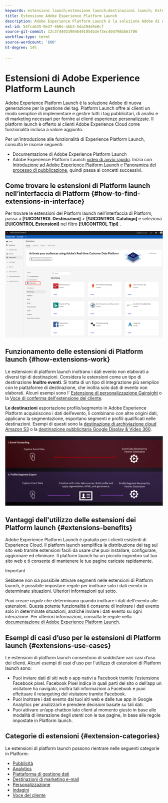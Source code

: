 ```yaml
---
keywords: estensioni launch;estensione launch;destinazioni launch; Estensioni platform launch;estensione platform launch;destinazioni platform launch
title: Estensione Adobe Experience Platform Launch
description: Adobe Experience Platform Launch è la soluzione Adobe di nuova generazione per la gestione dei tag. Platform Launch offre ai clienti un modo semplice di implementare e gestire tutti i tag pubblicitari, di analisi e di marketing necessari per fornire ai clienti esperienze personalizzate.
exl-id: 54fca635-0e37-460e-abb3-5da294d4e0cf
source-git-commit: 12c3f440319046491054b3ef3ec404798bb61f06
workflow-type: tm+mt
source-wordcount: '600'
ht-degree: 14%

---
```


# Estensioni di Adobe Experience Platform Launch

Adobe Experience Platform Launch è la soluzione Adobe di nuova generazione per la gestione dei tag. Platform Launch offre ai clienti un modo semplice di implementare e gestire tutti i tag pubblicitari, di analisi e di marketing necessari per fornire ai clienti esperienze personalizzate. Il platform launch è offerto ai clienti Adobe Experience Cloud come funzionalità inclusa a valore aggiunto.

Per un&#39;introduzione alle funzionalità di Experience Platform Launch, consulta le risorse seguenti:

- Documentazione di Adobe Experience Platform Launch [](https://experienceleague.adobe.com/docs/launch/using/home.html?lang=it)
- Adobe Experience Platform Launch [video di avvio rapido](../../../tags/quick-start/videos.md). Inizia con [Introduzione ad Adobe Experience Platform Launch](https://www.youtube.com/embed/rwqqkG1SERU) e [Panoramica del processo di pubblicazione](https://helpx.adobe.com/it/analytics/how-to/adobe-launch-publishing-process.html), quindi passa ai concetti successivi.

## Come trovare le estensioni di Platform launch nell’interfaccia di Platform {#how-to-find-extensions-in-interface}

Per trovare le estensioni del Platform launch nell’interfaccia di Platform, passa a **[!UICONTROL Destinazioni]** > **[!UICONTROL Catalogo]** e seleziona **[!UICONTROL Estensioni]** nel filtro **[!UICONTROL Tipi]** .

![Filtro delle estensioni nell’interfaccia](../../assets/catalog/launch-extensions/filter.png)

## Funzionamento delle estensioni di Platform launch {#how-extensions-work}

Le estensioni di platform launch inoltrano i dati evento non elaborati a diversi tipi di destinazioni. Considera le estensioni come un tipo di destinazione **Inoltro eventi**. Si tratta di un tipo di integrazione più semplice con le piattaforme di destinazione, che inoltra solo dati di evento non elaborati. Alcuni esempi sono l&#39; [Estensione di personalizzazione Gainsight](../personalization/gainsight.md) o la [Voce di conferma dell&#39;estensione del cliente](../voice/confirmit-digital-feedback.md).

**Le destinazioni** esportazione profilo/segmento in Adobe Experience Platform acquisiscono i dati dell’evento, li combinano con altre origini dati, applicano la segmentazione, esportano segmenti e profili qualificati nelle destinazioni. Esempi di questi sono la [destinazione di archiviazione cloud Amazon S3](../cloud-storage/amazon-s3.md) o la [destinazione pubblicitaria Google Display &amp; Video 360](../advertising/google-dv360.md).

![Experience Platform Launch di estensioni rispetto ad altre destinazioni](../../assets/common/launch-and-other-destinations.png)

## Vantaggi dell&#39;utilizzo delle estensioni dei Platform launch {#extensions-benefits}

Adobe Experience Platform Launch è gratuito per i clienti esistenti di Experience Cloud. Il platform launch semplifica la distribuzione dei tag sul sito web tramite estensioni facili da usare che puoi installare, configurare, aggiornare ed eliminare. Il platform launch ha un piccolo ingombro sul tuo sito web e ti consente di mantenere le tue pagine caricate rapidamente.

>[!IMPORTANT]
>
>Sebbene non sia possibile attivare segmenti nelle estensioni di Platform launch, è possibile impostare regole per inoltrare solo i dati evento in determinate situazioni. Ulteriori informazioni qui sotto.

Puoi creare *regole* che determinano quando inoltrare i dati dell&#39;evento alle estensioni. Questa potente funzionalità ti consente di inoltrare i dati evento solo in determinate situazioni, anziché inviare i dati evento su ogni interazione. Per ulteriori informazioni, consulta le regole nella [documentazione di Adobe Experience Platform Launch](../../../tags/ui/managing-resources/rules.md).

## Esempi di casi d’uso per le estensioni di Platform launch {#extensions-use-cases}

Le estensioni di platform launch consentono di soddisfare vari casi d’uso dei clienti. Alcuni esempi di casi d&#39;uso per l&#39;utilizzo di estensioni di Platform launch sono:

- Puoi inviare dati di siti web o app nativi a Facebook tramite l’estensione Facebook pixel. Facebook Pixel indica in quali parti del sito o dell’app un visitatore ha navigato, inoltra tali informazioni a Facebook e puoi effettuare il retargeting del visitatore tramite Facebook.
- Puoi inoltrare i dati evento dai tuoi siti web e dalle tue app in Google Analytics per analizzarli e prendere decisioni basate su tali dati.
- Puoi attivare un’app chatbox lato client al momento giusto in base alle modalità di interazione degli utenti con le tue pagine, in base alle regole impostate in Platform launch.

## Categorie di estensioni {#extension-categories}

Le estensioni di platform launch possono rientrare nelle seguenti categorie in Platform:

- [Pubblicità](../advertising/overview.md)
- [Analytics](../analytics/overview.md)
- [Piattaforma di gestione dati](../data-management/overview.md)
- [Destinazioni di marketing e-mail](../email-marketing/overview.md)
- [Personalizzazione](../personalization/overview.md)
- [Indagini](../survey/overview.md)
- [Voce del cliente](../voice/overview.md)

